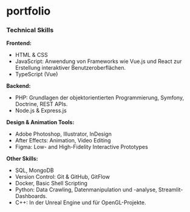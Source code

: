 # portfolio

### Technical Skills

**Frontend:**
- HTML & CSS
- JavaScript: Anwendung von Frameworks wie Vue.js und React zur Erstellung interaktiver Benutzeroberflächen.
- TypeScript (Vue)

**Backend:**
- PHP: Grundlagen der objektorientierten Programmierung, Symfony, Doctrine, REST APIs.
- Node.js & Express.js

**Design & Animation Tools:**
- Adobe Photoshop, Illustrator, InDesign
- After Effects: Animation, Video Editing
- Figma: Low- and High-Fidelity Interactive Prototypes

**Other Skills:**
- SQL, MongoDB
- Version Control: Git & GitHub, GitFlow
- Docker, Basic Shell Scripting
- Python: Data Crawling, Datenmanipulation und -analyse, Streamlit-Dashboards.
- C++: In der Unreal Engine und für OpenGL-Projekte.
